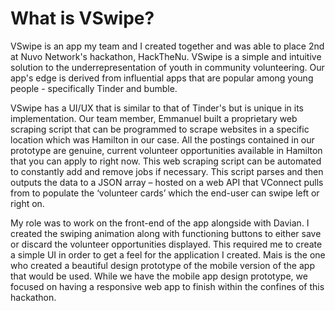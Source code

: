 # What is VSwipe?

VSwipe is an app my team and I created together and was able to place 2nd at Nuvo Network's hackathon, HackTheNu. VSwipe is a simple and intuitive solution to the underrepresentation of youth in community volunteering. Our app's edge is derived from influential apps that are popular among young people - specifically Tinder and bumble. 

VSwipe has a UI/UX that is similar to that of Tinder's but is unique in its implementation. Our team member, Emmanuel built a proprietary web scraping script that can be programmed to scrape websites in a specific location which was Hamilton in our case. All the postings contained in our prototype are genuine, current volunteer opportunities available in Hamilton that you can apply to right now. This web scraping script can be automated to constantly add and remove jobs if necessary. This script parses and then outputs the data to a JSON array – hosted on a web API that VConnect pulls from to populate the ‘volunteer cards’ which the end-user can swipe left or right on.

My role was to work on the front-end of the app alongside with Davian. I created the swiping animation along with functioning buttons to either save or discard the volunteer opportunities displayed. This required me to create a simple UI in order to get a feel for the application I created. Mais is the one who created a beautiful design prototype of the mobile version of the app that would be used. While we have the mobile app design prototype, we focused on having a responsive web app to finish within the confines of this hackathon. 
